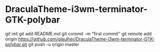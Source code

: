 # DraculaTheme-i3wm-terminator-GTK-polybar
git init
git add README.md
git commit -m "first commit"
git remote add origin https://github.com/glaulher/DraculaTheme-i3wm-terminator-GTK-polybar.git
git push -u origin master
